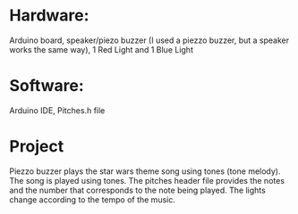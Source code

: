 # Hardware: 
Arduino board, speaker/piezo buzzer (I used a piezzo buzzer, but a speaker works the same way), 1 Red Light and 1 Blue Light

# Software: 
Arduino IDE, Pitches.h file

# Project

Piezzo buzzer plays the star wars theme song using tones (tone melody). The song is played using tones. The pitches header file provides the notes and the number that corresponds to the note being played. The lights change according to the tempo of the music.

